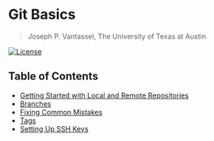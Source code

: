 # Git Basics

> Joseph P. Vantassel, The University of Texas at Austin

[![License](https://img.shields.io/badge/license-CC--By--SA--4.0-brightgreen.svg)](https://github.com/jpvantassel/git-course/blob/master/Licence.md)

## Table of Contents

- [Getting Started with Local and Remote Repositories](./getting_started.md)
- [Branches](./branches.md)
- [Fixing Common Mistakes](./fixing_common_mistakes.md)
- [Tags](./tags.md)
- [Setting Up SSH Keys](./setting_up_ssh_keys.md)

